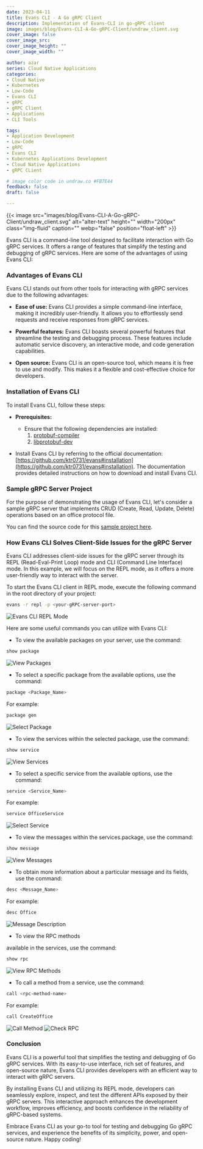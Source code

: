 ```yaml
---
date: 2023-04-11
title: Evans CLI - A Go gRPC Client
description: Implementation of Evans-CLI in go-gRPC client
image: images/blog/Evans-CLI-A-Go-gRPC-Client/undraw_client.svg
cover_image: false
cover_image_src: 
cover_image_height: ""
cover_image_width: ""

author: azar
series: Cloud Native Applications
categories:
- Cloud Native
- Kubernetes
- Low-Code
- Evans CLI
- gRPC
- gRPC Client
- Applications
- CLI Tools

tags:
- Application Development
- Low-Code
- gRPC
- Evans CLI
- Kubernetes Applications Development
- Cloud Native Applications
- gRPC CLient

# image color code in undraw.co #FB7E44
feedback: false
draft: false

---
```


{{< image src="images/blog/Evans-CLI-A-Go-gRPC-Client/undraw_client.svg" alt="alter-text" height="" width="200px" class="img-fluid" caption="" webp="false" position="float-left" >}}

Evans CLI is a command-line tool designed to facilitate interaction with Go gRPC services. It offers a range of features that simplify the testing and debugging of gRPC services. Here are some of the advantages of using Evans CLI:

### Advantages of Evans CLI
Evans CLI stands out from other tools for interacting with gRPC services due to the following advantages:

- **Ease of use:** Evans CLI provides a simple command-line interface, making it incredibly user-friendly. It allows you to effortlessly send requests and receive responses from gRPC services.

- **Powerful features:** Evans CLI boasts several powerful features that streamline the testing and debugging process. These features include automatic service discovery, an interactive mode, and code generation capabilities.

- **Open source:** Evans CLI is an open-source tool, which means it is free to use and modify. This makes it a flexible and cost-effective choice for developers.

### Installation of Evans CLI
To install Evans CLI, follow these steps:

- **Prerequisites:**
    - Ensure that the following dependencies are installed:
        1. [protobuf-compiler](https://grpc.io/docs/protoc-installation/)
        2. [libprotobuf-dev](https://howtoinstall.co/en/libprotobuf-dev)

- Install Evans CLI by referring to the official documentation: [https://github.com/ktr0731/evans#installation](https://github.com/ktr0731/evans#installation). The documentation provides detailed instructions on how to download and install Evans CLI.

### Sample gRPC Server Project
For the purpose of demonstrating the usage of Evans CLI, let's consider a sample gRPC server that implements CRUD (Create, Read, Update, Delete) operations based on an office protocol file.

You can find the source code for this [sample project here](https://github.com/intelops/evans-cli-grpc-in-go).

### How Evans CLI Solves Client-Side Issues for the gRPC Server
Evans CLI addresses client-side issues for the gRPC server through its REPL (Read-Eval-Print Loop) mode and CLI (Command Line Interface) mode. In this example, we will focus on the REPL mode, as it offers a more user-friendly way to interact with the server.

To start the Evans CLI client in REPL mode, execute the following command in the root directory of your project:

```bash
evans -r repl -p <your-gRPC-server-port>
```

![Evans CLI REPL Mode](./images/evans-cli-repl.gif)

Here are some useful commands you can utilize with Evans CLI:

- To view the available packages on your server, use the command:

```bash
show package
```

![View Packages](./images/see-packages.gif)

- To select a specific package from the available options, use the command:

```bash
package <Package_Name>
```

For example:
```bash
package gen
```

![Select Package](./images/select-package.gif)

- To view the services within the selected package, use the command:

```bash
show service
```

![View Services](./images/see-services.gif)

- To select a specific service from the available options, use the command:

```bash
service <Service_Name>
```

For example:
```bash
service OfficeService
```

![Select Service](./images/select-service.gif)

- To view the messages within the services.package, use the command:

```bash
show message
```

![View Messages](./images/see-messages.gif)

- To obtain more information about a particular message and its fields, use the command:

```bash
desc <Message_Name>
```

For example:
```bash
desc Office
```

![Message Description](./images/desc-msg.gif)

- To view the RPC methods

 available in the services, use the command:

```bash
show rpc
```

![View RPC Methods](./images/see-rpc.gif)

- To call a method from a service, use the command:

```bash
call <rpc-method-name>
```

For example:
```bash
call CreateOffice
```

![Call Method](./images/call-method.gif)
![Check RPC](./images/rpc-check.gif)

### Conclusion
Evans CLI is a powerful tool that simplifies the testing and debugging of Go gRPC services. With its easy-to-use interface, rich set of features, and open-source nature, Evans CLI provides developers with an efficient way to interact with gRPC servers.

By installing Evans CLI and utilizing its REPL mode, developers can seamlessly explore, inspect, and test the different APIs exposed by their gRPC servers. This interactive approach enhances the development workflow, improves efficiency, and boosts confidence in the reliability of gRPC-based systems.

Embrace Evans CLI as your go-to tool for testing and debugging Go gRPC services, and experience the benefits of its simplicity, power, and open-source nature. Happy coding!